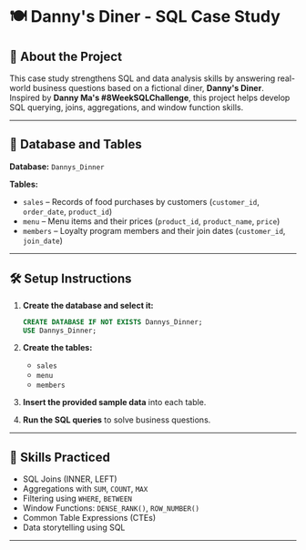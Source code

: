# 🍽️ Danny's Diner - SQL Case Study

## 🚀 About the Project

This case study strengthens SQL and data analysis skills by answering real-world business questions based on a fictional diner, **Danny's Diner**.  
Inspired by **Danny Ma's #8WeekSQLChallenge**, this project helps develop SQL querying, joins, aggregations, and window function skills.

---

## 📂 Database and Tables

**Database:** `Dannys_Dinner`

**Tables:**
- `sales` – Records of food purchases by customers (`customer_id`, `order_date`, `product_id`)
- `menu` – Menu items and their prices (`product_id`, `product_name`, `price`)
- `members` – Loyalty program members and their join dates (`customer_id`, `join_date`)

---

## 🛠️ Setup Instructions

1. **Create the database and select it:**

    ```sql
    CREATE DATABASE IF NOT EXISTS Dannys_Dinner;
    USE Dannys_Dinner;
    ```

2. **Create the tables:**
    - `sales`
    - `menu`
    - `members`

3. **Insert the provided sample data** into each table.

4. **Run the SQL queries** to solve business questions.

---

## 🧠 Skills Practiced

- SQL Joins (INNER, LEFT)
- Aggregations with `SUM`, `COUNT`, `MAX`
- Filtering using `WHERE`, `BETWEEN`
- Window Functions: `DENSE_RANK()`, `ROW_NUMBER()`
- Common Table Expressions (CTEs)
- Data storytelling using SQL

---
